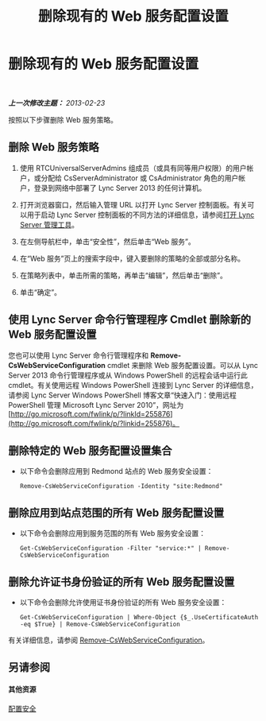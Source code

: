 ﻿---
title: 删除现有的 Web 服务配置设置
TOCTitle: 删除现有的 Web 服务配置设置
ms:assetid: c2b96f4c-4b07-48e6-9ca6-55bc0e0cf5a1
ms:mtpsurl: https://technet.microsoft.com/zh-cn/library/Gg182582(v=OCS.15)
ms:contentKeyID: 49314146
ms.date: 05/19/2016
mtps_version: v=OCS.15
ms.translationtype: HT
---

# 删除现有的 Web 服务配置设置

 

_**上一次修改主题：** 2013-02-23_

按照以下步骤删除 Web 服务策略。

## 删除 Web 服务策略

1.  使用 RTCUniversalServerAdmins 组成员（或具有同等用户权限）的用户帐户，或分配给 CsServerAdministrator 或 CsAdministrator 角色的用户帐户，登录到网络中部署了 Lync Server 2013 的任何计算机。

2.  打开浏览器窗口，然后输入管理 URL 以打开 Lync Server 控制面板。有关可以用于启动 Lync Server 控制面板的不同方法的详细信息，请参阅[打开 Lync Server 管理工具](lync-server-2013-open-lync-server-administrative-tools.md)。

3.  在左侧导航栏中，单击“安全性”，然后单击“Web 服务”。

4.  在“Web 服务”页上的搜索字段中，键入要删除的策略的全部或部分名称。

5.  在策略列表中，单击所需的策略，再单击“编辑”，然后单击“删除”。

6.  单击“确定”。

## 使用 Lync Server 命令行管理程序 Cmdlet 删除新的 Web 服务配置设置

您也可以使用 Lync Server 命令行管理程序和 **Remove-CsWebServiceConfiguration** cmdlet 来删除 Web 服务配置设置。可以从 Lync Server 2013 命令行管理程序或从 Windows PowerShell 的远程会话中运行此 cmdlet。有关使用远程 Windows PowerShell 连接到 Lync Server 的详细信息，请参阅 Lync Server Windows PowerShell 博客文章“快速入门：使用远程 PowerShell 管理 Microsoft Lync Server 2010”，网址为 [http://go.microsoft.com/fwlink/p/?linkId=255876](http://go.microsoft.com/fwlink/p/?linkid=255876)。

## 删除特定的 Web 服务配置设置集合

  - 以下命令会删除应用到 Redmond 站点的 Web 服务安全设置：
    
        Remove-CsWebServiceConfiguration -Identity "site:Redmond"

## 删除应用到站点范围的所有 Web 服务配置设置

  - 以下命令会删除应用到服务范围的所有 Web 服务安全设置：
    
        Get-CsWebServiceConfiguration -Filter "service:*" | Remove-CsWebServiceConfiguration

## 删除允许证书身份验证的所有 Web 服务配置设置

  - 以下命令会删除允许使用证书身份验证的所有 Web 服务安全设置：
    
        Get-CsWebServiceConfiguration | Where-Object {$_.UseCertificateAuth -eq $True} | Remove-CsWebServiceConfiguration

有关详细信息，请参阅 [Remove-CsWebServiceConfiguration](remove-cswebserviceconfiguration.md)。

## 另请参阅

#### 其他资源

[配置安全](lync-server-2013-configuring-authentication-in-the-lync-server-control-panel.md)

